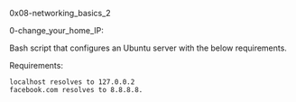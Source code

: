 0x08-networking_basics_2

0-change_your_home_IP:

Bash script that configures an Ubuntu server with the below requirements.

Requirements:

    localhost resolves to 127.0.0.2
    facebook.com resolves to 8.8.8.8.
